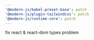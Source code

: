 ```yaml
---
'@modern-js/babel-preset-base': patch
'@modern-js/plugin-tailwindcss': patch
'@modern-js/runtime-core': patch
---
```


fix react & react-dom types problem
